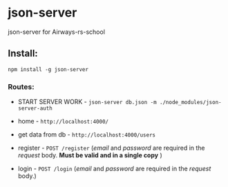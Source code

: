 # json-server
json-server for  Airways-rs-school 

## Install:
`npm install -g json-server`

### Routes:
- START SERVER WORK - `json-server db.json -m ./node_modules/json-server-auth`

- home - `http://localhost:4000/`

- get data from db - `http://localhost:4000/users`

- register - `POST /register` (*email* and *password* are required in the *request* body. **Must be valid and in a single copy** )

- login - `POST /login` (*email* and *password* are required in the *request* body.)
